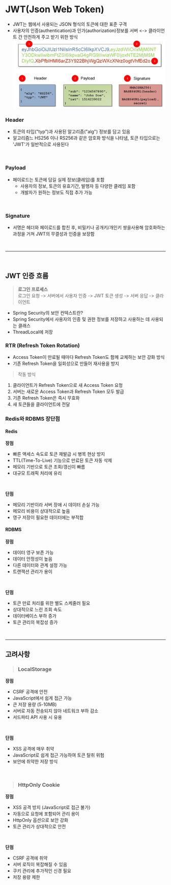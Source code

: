 # JWT(Json Web Token)
- JWT는 웹에서 사용되는 JSON 형식의 토큰에 대한 표준 구격
- 사용자의 인증(authentication)과 인가(authorization)정보를 서버 <-> 클라이언트 간 안전하게 주고 받기 위한 방식
![image-5.png](./image-5.png)

### Header
- 토큰의 타입("typ")과 사용된 알고리즘("alg") 정보를 담고 있음 
- 알고리즘느 HS256 이나 RS256과 같은 암호화 방식을 나타냄, 토큰 타입으로는 'JWT'가 일반적으로 사용된다

<br>

### Payload
- 페이로드는 토큰에 담길 실제 정보(클레임)를 포함
    - 사용자의 정보, 토큰의 유효기간, 발행자 등 다양한 클레임 포함
    - 개발자가 원하는 정보도 직접 추가 가능


<br>

### Signature
- 서명은 헤더와 페이로드를 합친 후, 비밀키나 공개키/개인키 쌍을사용해 암호화하는 과정을 거쳐 JWT의 무결성과 인증을 보장함

<br>

-----

<br>


## JWT 인증 흐름

> **로그인 프로세스** <br>
> 로그인 요청 -> 서버에서 사용자 인증 -> JWT 토큰 생성 -> 서버 응답 -> 클라이언트

- Spring Security의 보안 컨텍스트란?
-  Spring Security에서 사용자의 인증 및 권한 정보를 저장하고 사용하는 데 사용되는 클래스
- ThreadLocal에 저장


### RTR (Refresh Token Rotation)
- Access Token이 만료될 때마다 Refresh Token도 함께 교체하는 보안 강화 방식
- 기존 Refresh Token을 일회성으로 만들어 재사용을 방지
> 작동 방식
1. 클라이언트가 Refresh Token으로 새 Access Token 요청
2. 서버는 새로운 Access Token과 Refresh Token 모두 발급
3. 기존 Refresh Token은 즉시 무효화
4. 새 토큰들을 클라이언트에 전달


### Redis와 RDBMS 장단점
#### Redis
**장점**
- 빠른 액세스 속도로 토큰 재발급 시 병목 현상 방지
- TTL(Time-To-Live) 기능으로 만료된 토큰 자동 삭제
- 메모리 기반으로 토큰 조회/갱신이 빠름
- 대규모 트래픽 처리에 유리

<br>

**단점**
- 메모리 기반이라 서버 장애 시 데이터 손실 가능
- 메모리 비용이 상대적으로 높음
- 영구 저장이 필요한 데이터에는 부적합

#### RDBMS
**장점**
- 데이터 영구 보존 가능
- 데이터 안정성이 높음
- 다른 데이터와 관계 설정 가능
- 트랜잭션 관리가 용이

<br>

**단점**
- 토큰 만료 처리를 위한 별도 스케줄러 필요
- 상대적으로 느린 조회 속도
- 데이터베이스 부하 증가
- 토큰 관리의 복잡성 증가

<br>

---

## 고려사항
> ### LocalStorage
**장점**
- CSRF 공격에 안전
- JavaScript에서 쉽게 접근 가능
- 큰 저장 용량 (5-10MB)
- 서버로 자동 전송되지 않아 네트워크 부하 감소
- 서드파티 API 사용 시 유용

<br>

**단점**
- XSS 공격에 매우 취약
- JavaScript로 쉽게 접근 가능하여 토큰 탈취 위험
- 보안에 취약한 저장 방식

<br>

> ### HttpOnly Cookie
**장점**
- XSS 공격 방지 (JavaScript로 접근 불가)
- 자동으로 요청에 포함되어 관리 용이
- HttpOnly 옵션으로 보안 강화
- 토큰 관리가 상대적으로 안전

<br>

**단점**
- CSRF 공격에 취약
- 서버 로직이 복잡해질 수 있음
- 쿠키 관리에 추가적인 신경 필요
- 저장 용량 제한
